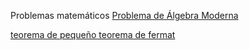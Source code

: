 Problemas matemáticos
[Problema de Álgebra Moderna](https://github.com/ricardo-rios/problemas-matematicos-2024/blob/main/MariaZepeda-16-mayo-2024-11-41/problema.md)

[teorema de pequeño teorema de fermat](https://github.com/ricardo-rios/problemas-matematicos-2024/blob/main/josealvarenga_28-05-2024-16-35/problema.md)
